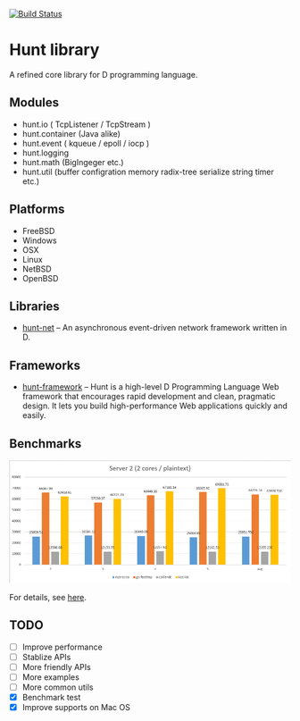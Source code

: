 [![Build Status](https://travis-ci.org/huntlabs/hunt.svg?branch=master)](https://travis-ci.org/huntlabs/hunt)

# Hunt library
A refined core library for D programming language.

## Modules
 * hunt.io ( TcpListener / TcpStream )
 * hunt.container (Java alike)
 * hunt.event ( kqueue / epoll / iocp )
 * hunt.logging
 * hunt.math (BigIngeger etc.)
 * hunt.util (buffer configration memory radix-tree serialize string timer etc.)

## Platforms
 * FreeBSD
 * Windows
 * OSX
 * Linux
 * NetBSD
 * OpenBSD

## Libraries
 * [hunt-net](https://github.com/huntlabs/hunt-net) – An asynchronous event-driven network framework written in D.

## Frameworks
 * [hunt-framework](https://github.com/huntlabs/hunt-framework) – Hunt is a high-level D Programming Language Web framework that encourages rapid development and clean, pragmatic design. It lets you build high-performance Web applications quickly and easily.

## Benchmarks
![Benchmark](docs/images/benchmark-2.png)

For details, see [here](docs/benchmark.md).

## TODO
- [ ] Improve performance
- [ ] Stablize APIs
- [ ] More friendly APIs
- [ ] More examples
- [ ] More common utils
- [x] Benchmark test
- [x] Improve supports on Mac OS
